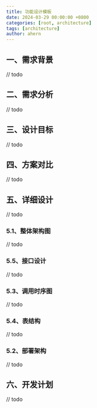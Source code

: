 ```yaml
---
title: 功能设计模板
date: 2024-03-29 00:00:00 +0800
categories: [root, architecture]
tags: [architecture]
author: ahern
---
```


## 一、需求背景
// todo

## 二、需求分析
// todo

## 三、设计目标
// todo

## 四、方案对比
// todo

## 五、详细设计
// todo
### 5.1、整体架构图
// todo

### 5.5、接口设计
// todo

### 5.3、调用时序图
// todo

### 5.4、表结构
// todo


### 5.2、部署架构
// todo

## 六、开发计划
// todo

